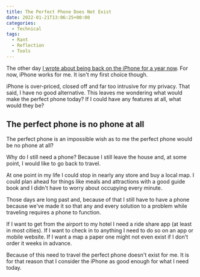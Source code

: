 ```yaml
---
title: The Perfect Phone Does Not Exist
date: 2022-01-21T13:06:25+00:00
categories:
  - Technical
tags:
  - Rant
  - Reflection
  - Tools
---
```


The other day [I wrote about being back on the iPhone for a year now][1]. For now, iPhone works for me. It isn't my first choice though.

iPhone is over-priced, closed off and far too intrusive for my privacy. That said, I have no good alternative. This leaves me wondering what would make the perfect phone today? If I could have any features at all, what would they be?

## The perfect phone is no phone at all

The perfect phone is an impossible wish as to me the perfect phone would be no phone at all?

Why do I still need a phone? Because I still leave the house and, at some point, I would like to go back to travel.

At one point in my life I could stop in nearly any store and buy a local map. I could plan ahead for things like meals and attractions with a good guide book and I didn't have to worry about occupying every minute.

Those days are long past and, because of that I still have to have a phone because we've made it so that any and every solution to a problem while traveling requires a phone to function.

If I want to get from the airport to my hotel I need a ride share app (at least in most cities). If I want to check in to anything I need to do so on an app or mobile website. If I want a map a paper one might not even exist if I don't order it weeks in advance.

Because of this need to travel the perfect phone doesn't exist for me. It is for that reason that I consider the iPhone as good enough for what I need today.

 [1]: /2022/01/one-year-with-iphone/